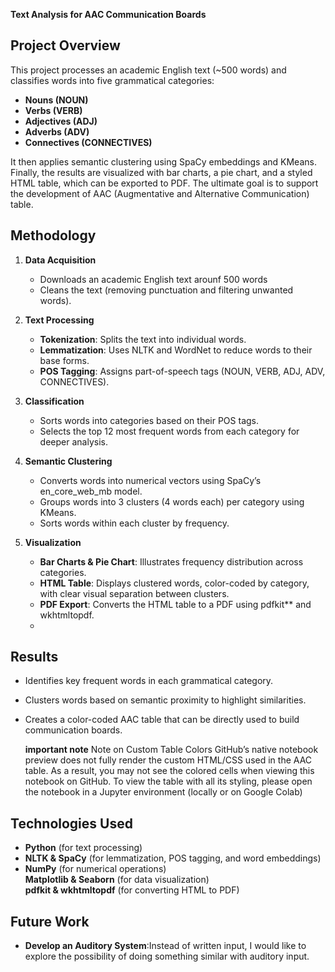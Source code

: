 **Text Analysis for AAC Communication Boards**

## **Project Overview**

This project processes an academic English text (~500 words) and classifies words into five grammatical categories:
- **Nouns (NOUN)**
- **Verbs (VERB)**
- **Adjectives (ADJ)**
- **Adverbs (ADV)**
- **Connectives (CONNECTIVES)**

It then applies semantic clustering using SpaCy embeddings and KMeans. Finally, the results are visualized with bar charts, a pie chart, and a styled HTML table, which can be exported to PDF. The ultimate goal is to support the development of AAC (Augmentative and Alternative Communication) table.

## **Methodology**

1. **Data Acquisition**  
   - Downloads an academic English text arounf 500 words  
   - Cleans the text (removing punctuation and filtering unwanted words).

2. **Text Processing**  
   - **Tokenization**: Splits the text into individual words.  
   - **Lemmatization**: Uses NLTK and WordNet to reduce words to their base forms.  
   - **POS Tagging**: Assigns part-of-speech tags (NOUN, VERB, ADJ, ADV, CONNECTIVES).

3. **Classification**  
   - Sorts words into categories based on their POS tags.  
   - Selects the top 12 most frequent words from each category for deeper analysis.

4. **Semantic Clustering**  
   - Converts words into numerical vectors using SpaCy’s en_core_web_mb model.  
   - Groups words into 3 clusters (4 words each) per category using KMeans.  
   - Sorts words within each cluster by frequency.

5. **Visualization**  
   - **Bar Charts & Pie Chart**: Illustrates frequency distribution across categories.  
   - **HTML Table**: Displays clustered words, color-coded by category, with clear visual separation between clusters.  
   - **PDF Export**: Converts the HTML table to a PDF using pdfkit** and wkhtmltopdf.
   - 
## **Results**
- Identifies key frequent words in each grammatical category.  
- Clusters words based on semantic proximity to highlight similarities.  
- Creates a color-coded AAC table that can be directly used to build communication boards.


   **important note**
 Note on Custom Table Colors
GitHub’s native notebook preview does not fully render the custom HTML/CSS used in the AAC table. As a result, you may not see the colored cells when viewing this notebook on GitHub. To view the table with all its styling, please open the notebook in a Jupyter environment (locally or on Google Colab)

## **Technologies Used**
-  **Python** (for text processing)  
-  **NLTK & SpaCy** (for lemmatization, POS tagging, and word embeddings)  
-  **NumPy** (for numerical operations)  
   **Matplotlib & Seaborn** (for data visualization)  
   **pdfkit & wkhtmltopdf** (for converting HTML to PDF)

## **Future Work**
- **Develop an Auditory System**:Instead of written input, I would like to explore the possibility of doing something similar with auditory input.


